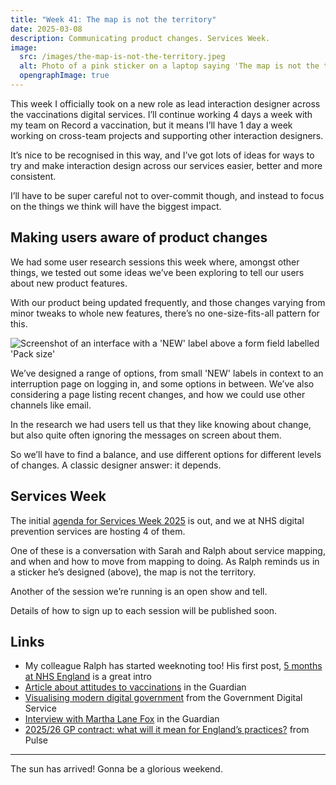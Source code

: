 ```yaml
---
title: "Week 41: The map is not the territory"
date: 2025-03-08
description: Communicating product changes. Services Week.
image:
  src: /images/the-map-is-not-the-territory.jpeg
  alt: Photo of a pink sticker on a laptop saying 'The map is not the territory'
  opengraphImage: true
---
```


This week I officially took on a new role as lead interaction designer across the vaccinations digital services. I’ll continue working 4 days a week with my team on Record a vaccination, but it means I’ll have 1 day a week working on cross-team projects and supporting other interaction designers.

It’s nice to be recognised in this way, and I’ve got lots of ideas for ways to try and make interaction design across our services easier, better and more consistent.

I’ll have to be super careful not to over-commit though, and instead to focus on the things we think will have the biggest impact.

## Making users aware of product changes

We had some user research sessions this week where, amongst other things, we tested out some ideas we’ve been exploring to tell our users about new product features.

With our product being updated frequently, and those changes varying from minor tweaks to whole new features, there’s no one-size-fits-all pattern for this.

![Screenshot of an interface with a 'NEW' label above a form field labelled 'Pack size'](/images/new-pack-size.png)

We’ve designed a range of options, from small 'NEW' labels in context to an interruption page on logging in, and some options in between. We’ve also considering a page listing recent changes, and how we could use other channels like email.

In the research we had users tell us that they like knowing about change, but also quite often ignoring the messages on screen about them.

So we’ll have to find a balance, and use different options for different levels of changes. A classic designer answer: it depends.

## Services Week

The initial [agenda for Services Week 2025](https://services.blog.gov.uk/2025/01/30/get-involved-with-services-week-2025/) is out, and we at NHS digital prevention services are hosting 4 of them.

One of these is a conversation with Sarah and Ralph about service mapping, and when and how to move from mapping to doing. As Ralph reminds us in a sticker he’s designed (above), the map is not the territory.

Another of the session we’re running is an open show and tell.

Details of how to sign up to each session will be published soon.

## Links

* My colleague Ralph has started weeknoting too! His first post, [5 months at NHS England](https://ralphhawkins.co.uk/posts/weeknotes/2025-02-28-5-months-at-nhse/) is a great intro
* [Article about attitudes to vaccinations](https://www.theguardian.com/global/2025/feb/27/how-anti-vax-parents-changed-their-minds) in the Guardian
* [Visualising modern digital government](https://gds.blog.gov.uk/2025/03/07/visualising-modern-digital-government/) from the Government Digital Service
* [Interview with Martha Lane Fox](https://www.theguardian.com/media/2025/mar/08/musk-hes-horrendous-martha-lane-fox-on-diversity-tech-bros-and-international-womens-day) in the Guardian
* [2025/26 GP contract: what will it mean for England’s practices?](https://www.pulsetoday.co.uk/analysis/2025-26-contract/2025-26-gp-contract-what-will-it-mean-for-englands-practices/) from Pulse

---

The sun has arrived! Gonna be a glorious weekend.
